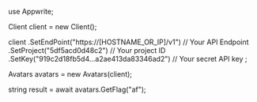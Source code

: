 use Appwrite;

Client client = new Client();

client
  .SetEndPoint("https://[HOSTNAME_OR_IP]/v1") // Your API Endpoint
  .SetProject("5df5acd0d48c2") // Your project ID
  .SetKey("919c2d18fb5d4...a2ae413da83346ad2") // Your secret API key
;

Avatars avatars = new Avatars(client);

string result = await avatars.GetFlag("af");
